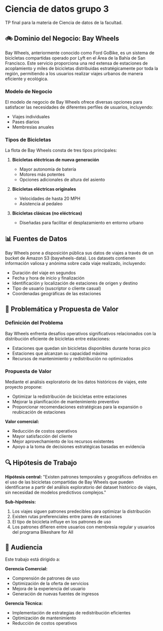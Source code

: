 # Ciencia de datos grupo 3
TP final para la materia de Ciencia de datos de la facultad.

## 🚲 Dominio del Negocio: Bay Wheels

Bay Wheels, anteriormente conocido como Ford GoBike, es un sistema de bicicletas compartidas operado por Lyft en el Área de la Bahía de San Francisco. Este servicio proporciona una red extensa de estaciones de acoplamiento y miles de bicicletas distribuidas estratégicamente por toda la región, permitiendo a los usuarios realizar viajes urbanos de manera eficiente y ecológica.

### Modelo de Negocio
El modelo de negocio de Bay Wheels ofrece diversas opciones para satisfacer las necesidades de diferentes perfiles de usuarios, incluyendo:
- Viajes individuales
- Pases diarios
- Membresías anuales

### Tipos de Bicicletas
La flota de Bay Wheels consta de tres tipos principales:
1. **Bicicletas eléctricas de nueva generación**
   - Mayor autonomía de batería
   - Motores más potentes
   - Opciones adicionales de altura del asiento

2. **Bicicletas eléctricas originales**
   - Velocidades de hasta 20 MPH
   - Asistencia al pedaleo

3. **Bicicletas clásicas (no eléctricas)**
   - Diseñadas para facilitar el desplazamiento en entorno urbano

## 📊 Fuentes de Datos
Bay Wheels pone a disposición pública sus datos de viajes a través de un bucket de Amazon S3 (baywheels-data). Los datasets contienen información valiosa y anónima sobre cada viaje realizado, incluyendo:
- Duración del viaje en segundos
- Fecha y hora de inicio y finalización
- Identificación y localización de estaciones de origen y destino
- Tipo de usuario (suscriptor o cliente casual)
- Coordenadas geográficas de las estaciones

## 🎯 Problemática y Propuesta de Valor

### Definición del Problema
Bay Wheels enfrenta desafíos operativos significativos relacionados con la distribución eficiente de bicicletas entre estaciones:
- Estaciones que quedan sin bicicletas disponibles durante horas pico
- Estaciones que alcanzan su capacidad máxima
- Recursos de mantenimiento y redistribución no optimizados

### Propuesta de Valor
Mediante el análisis exploratorio de los datos históricos de viajes, este proyecto propone:
- Optimizar la redistribución de bicicletas entre estaciones
- Mejorar la planificación de mantenimiento preventivo
- Proporcionar recomendaciones estratégicas para la expansión o reubicación de estaciones

**Valor comercial:**
- Reducción de costos operativos
- Mayor satisfacción del cliente
- Mejor aprovechamiento de los recursos existentes
- Apoyo a la toma de decisiones estratégicas basadas en evidencia

## 🔍 Hipótesis de Trabajo

**Hipótesis central:**
"Existen patrones temporales y geográficos definidos en el uso de las bicicletas compartidas de Bay Wheels que pueden identificarse a partir del análisis exploratorio del dataset histórico de viajes, sin necesidad de modelos predictivos complejos."

**Sub-hipótesis:**
1. Los viajes siguen patrones predecibles para optimizar la distribución
2. Existen rutas preferenciales entre pares de estaciones
3. El tipo de bicicleta influye en los patrones de uso
4. Los patrones difieren entre usuarios con membresía regular y usuarios del programa Bikeshare for All

## 👥 Audiencia
Este trabajo está dirigido a:

**Gerencia Comercial:**
- Comprensión de patrones de uso
- Optimización de la oferta de servicios
- Mejora de la experiencia del usuario
- Generación de nuevas fuentes de ingresos

**Gerencia Técnica:**
- Implementación de estrategias de redistribución eficientes
- Optimización de mantenimiento
- Reducción de costos operativos
